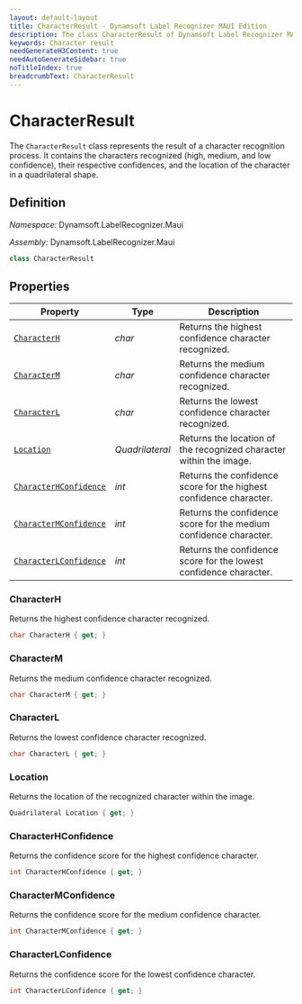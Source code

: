 ```yaml
---
layout: default-layout
title: CharacterResult - Dynamsoft Label Recognizer MAUI Edition
description: The class CharacterResult of Dynamsoft Label Recognizer MAUI edition represents the result of a character recognition process.
keywords: Character result
needGenerateH3Content: true
needAutoGenerateSidebar: true
noTitleIndex: true
breadcrumbText: CharacterResult
---
```


# CharacterResult

The `CharacterResult` class represents the result of a character recognition process. It contains the characters recognized (high, medium, and low confidence), their respective confidences, and the location of the character in a quadrilateral shape.

## Definition

*Namespace:* Dynamsoft.LabelRecognizer.Maui

*Assembly:* Dynamsoft.LabelRecognizer.Maui

```csharp
class CharacterResult
```

## Properties

| Property | Type | Description |
| -------- | ---- | ----------- |
| [`CharacterH`](#characterh) | *char* | Returns the highest confidence character recognized. |
| [`CharacterM`](#characterm) | *char* | Returns the medium confidence character recognized. |
| [`CharacterL`](#characterl) | *char* | Returns the lowest confidence character recognized. |
| [`Location`](#location) | *Quadrilateral* | Returns the location of the recognized character within the image.  |
| [`CharacterHConfidence`](#characterhconfidence) | *int* | Returns the confidence score for the highest confidence character. |
| [`CharacterMConfidence`](#charactermconfidence) | *int* | Returns the confidence score for the medium confidence character. |
| [`CharacterLConfidence`](#characterlconfidence) | *int* | Returns the confidence score for the lowest confidence character. |

### CharacterH

Returns the highest confidence character recognized.

```csharp
char CharacterH { get; }
```

### CharacterM

Returns the medium confidence character recognized.

```csharp
char CharacterM { get; }
```

### CharacterL

Returns the lowest confidence character recognized.

```csharp
char CharacterL { get; }
```

### Location

Returns the location of the recognized character within the image.

```csharp
Quadrilateral Location { get; }
```

### CharacterHConfidence

Returns the confidence score for the highest confidence character.

```csharp
int CharacterHConfidence { get; }
```

### CharacterMConfidence

Returns the confidence score for the medium confidence character.

```csharp
int CharacterMConfidence { get; }
```

### CharacterLConfidence

Returns the confidence score for the lowest confidence character.

```csharp
int CharacterLConfidence { get; }
```
